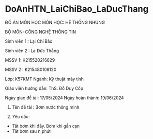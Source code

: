 # DoAnHTN_LaiChiBao_LaDucThang
ĐỒ ÁN MÔN HỌC
MÔN HỌC:  HỆ THỐNG NHÚNG

BỘ MÔN: CÔNG NGHỆ THÔNG TIN

Sinh viên 1 : Lại Chí Bảo

Sinh viên 2 : La Đức Thắng

MSSV 1: K215520216829

MSSV 2 : K215480106120


Lớp:  K57KMT	                               Ngành: Kỹ thuật máy tính

Giáo viên hướng dẫn: ThS. Đỗ Duy Cốp

Ngày giao đề tài: 17/05/2024 	 	 Ngày hoàn thành: 19/06/2024

1. Tên đề tài : Bơm nước thông minh
 
2. Yêu cầu: 
 - Tắt bơm khi đầy. Bơm khi gần cạn
-  Tắt bơm sau n phút
